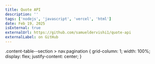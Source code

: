```yaml
---
title: Quote API
description: ''
tags: ['nodejs', 'javascript', 'vercel', 'html']
date: Feb 19, 2025
isExternal: true
externalUrl: https://github.com/samueldervishi1/quote-api
externalLabel: on GitHub
---
```


.content-table--section > nav.pagination {
  grid-column: 1;
  width: 100%;
  display: flex;
  justify-content: center;
}
